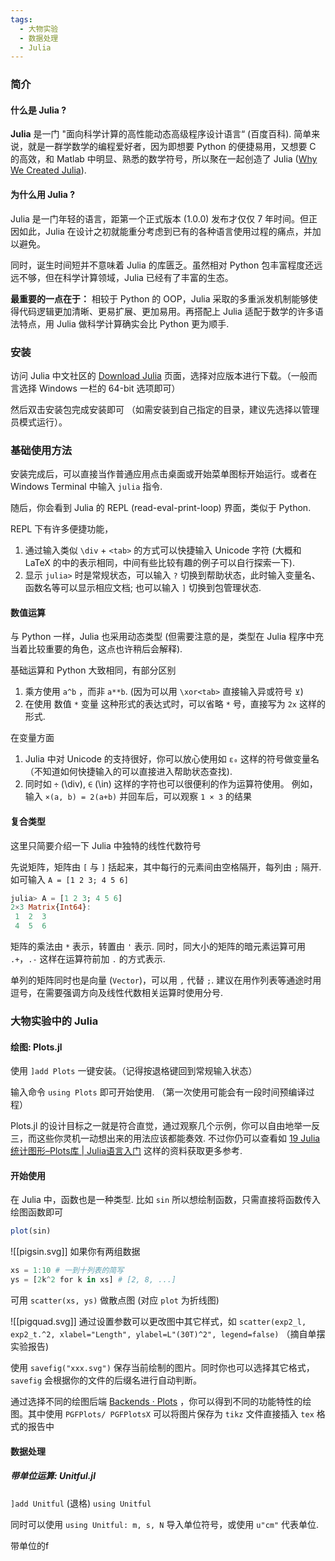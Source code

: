 ```yaml
---
tags:
  - 大物实验
  - 数据处理
  - Julia
---
```

### 简介
#### 什么是 Julia ?

**Julia** 是一门 "面向科学计算的高性能动态高级程序设计语言“ (百度百科). 
简单来说，就是一群学数学的编程爱好者，因为即想要 Python 的便捷易用，又想要 C 的高效，和 Matlab 中明显、熟悉的数学符号，所以聚在一起创造了 Julia ([Why We Created Julia](https://julialang.org/blog/2012/02/why-we-created-julia/)).

#### 为什么用 Julia ?

Julia 是一门年轻的语言，距第一个正式版本 (1.0.0) 发布才仅仅 7 年时间。但正因如此，Julia 在设计之初就能重分考虑到已有的各种语言使用过程的痛点，并加以避免。

同时，诞生时间短并不意味着 Julia 的库匮乏。虽然相对 Python 包丰富程度还远远不够，但在科学计算领域，Julia 已经有了丰富的生态。

**最重要的一点在于：** 相较于 Python 的 OOP，Julia 采取的多重派发机制能够使得代码逻辑更加清晰、更易扩展、更加易用。再搭配上 Julia 适配于数学的许多语法特点，用 Julia 做科学计算确实会比 Python 更为顺手.

### 安装

访问 Julia 中文社区的 [Download Julia](https://cn.julialang.org/downloads/) 页面，选择对应版本进行下载。（一般而言选择 Windows 一栏的 64-bit 选项即可）

然后双击安装包完成安装即可 （如需安装到自己指定的目录，建议先选择以管理员模式运行）。

### 基础使用方法

安装完成后，可以直接当作普通应用点击桌面或开始菜单图标开始运行。或者在 Windows Terminal 中输入 `julia` 指令.

随后，你会看到 Julia 的 REPL (read-eval-print-loop) 界面，类似于 Python.

REPL 下有许多便捷功能，

1. 通过输入类似 `\div` + `<tab>` 的方式可以快捷输入 Unicode 字符 (大概和 LaTeX 的中的表示相同，中间有些比较有趣的例子可以自行探索一下).
2. 显示 `julia>` 时是常规状态，可以输入 `?` 切换到帮助状态，此时输入变量名、函数名等可以显示相应文档; 也可以输入 `]` 切换到包管理状态.

#### 数值运算

与 Python 一样，Julia 也采用动态类型 (但需要注意的是，类型在 Julia 程序中充当着比较重要的角色，这点也许稍后会解释).

基础运算和 Python 大致相同，有部分区别
1. 乘方使用 `a^b` ，而非 `a**b`. (因为可以用 `\xor<tab>` 直接输入异或符号 `⊻`)
2. 在使用 数值 `*` 变量 这种形式的表达式时，可以省略 `*` 号，直接写为 `2x` 这样的形式.

在变量方面
1. Julia 中对 Unicode 的支持很好，你可以放心使用如 `ε₀` 这样的符号做变量名 （不知道如何快捷输入的可以直接进入帮助状态查找).
2. 同时如 `÷` (\div), `∈` (\in) 这样的字符也可以很便利的作为运算符使用。
	例如，输入 `×(a, b) = 2(a+b)` 并回车后，可以观察 `1 × 3` 的结果


#### 复合类型

这里只简要介绍一下 Julia 中独特的线性代数符号

先说矩阵，矩阵由 `[` 与 `]` 括起来，其中每行的元素间由空格隔开，每列由 `;` 隔开.  如可输入 `A = [1 2 3; 4 5 6]`

```julia
julia> A = [1 2 3; 4 5 6]
2×3 Matrix{Int64}:
 1  2  3
 4  5  6
```

矩阵的乘法由 `*` 表示，转置由 `'` 表示. 同时，同大小的矩阵的暗元素运算可用 `.+`，`.-` 这样在运算符前加 `.` 的方式表示.

单列的矩阵同时也是向量 (`Vector`)，可以用 `,` 代替 `;`. 建议在用作列表等通途时用逗号，在需要强调方向及线性代数相关运算时使用分号.

### 大物实验中的 Julia

#### 绘图: Plots.jl

使用 `]add Plots` 一键安装。（记得按退格键回到常规输入状态）

输入命令 `using Plots` 即可开始使用. （第一次使用可能会有一段时间预编译过程）

Plots.jl 的设计目标之一就是符合直觉，通过观察几个示例，你可以自由地举一反三，而这些你灵机一动想出来的用法应该都能奏效. 不过你仍可以查看如 [19 Julia统计图形–Plots库 | Julia语言入门](https://www.math.pku.edu.cn/teachers/lidf/docs/Julia/html/_book/plplots.html#plplots-lines) 这样的资料获取更多参考.

#### 开始使用
在 Julia 中，函数也是一种类型. 比如 `sin`
所以想绘制函数，只需直接将函数传入绘图函数即可

```julia
plot(sin)
```

![[pigsin.svg]]
如果你有两组数据

```julia
xs = 1:10 # 一到十列表的简写
ys = [2k^2 for k in xs] # [2, 8, ...]
```

可用 `scatter(xs, ys)` 做散点图 (对应 `plot` 为折线图)

![[pigquad.svg]]
通过设置参数可以更改图中其它样式，如 `scatter(exp2_l, exp2_t.^2, xlabel="Length", ylabel=L"(30T)^2", legend=false)`  （摘自单摆实验报告)

使用 `savefig("xxx.svg")` 保存当前绘制的图片。同时你也可以选择其它格式，`savefig` 会根据你的文件的后缀名进行自动判断。

通过选择不同的绘图后端 [Backends · Plots](https://docs.juliaplots.org/latest/backends/) ，你可以得到不同的功能特性的绘图。其中使用 `PGFPlots/ PGFPlotsX` 可以将图片保存为 `tikz` 文件直接插入 `tex` 格式的报告中

#### 数据处理

##### 带单位运算: Unitful.jl

`]add Unitful` (退格)
`using Unitful`

同时可以使用 `using Unitful: m, s, N` 导入单位符号，或使用 `u"cm"` 代表单位.

带单位的f
